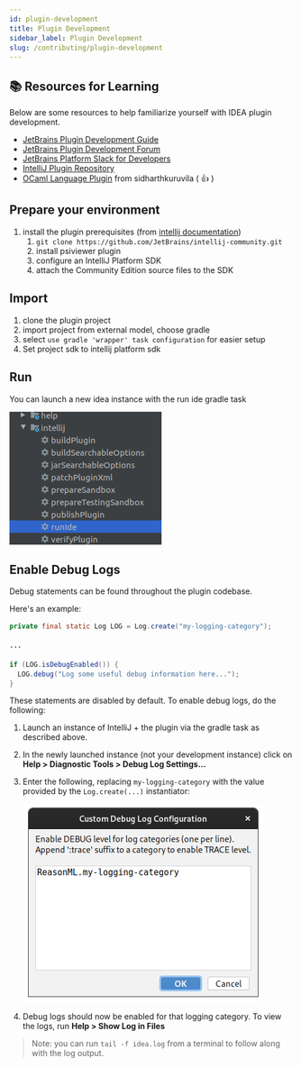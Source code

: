 ```yaml
---
id: plugin-development
title: Plugin Development
sidebar_label: Plugin Development
slug: /contributing/plugin-development
---
```


## 📚 Resources for Learning

Below are some resources to help familiarize yourself with IDEA plugin development.

 - [JetBrains Plugin Development Guide](https://jetbrains.org/intellij/sdk/docs/basics/getting_started.html)
 - [JetBrains Plugin Development Forum](https://intellij-support.jetbrains.com/hc/en-us/community/topics/200366979-IntelliJ-IDEA-Open-API-and-Plugin-Development)
 - [JetBrains Platform Slack for Developers](https://intellij-support.jetbrains.com/hc/en-us/community/posts/360006494439--ANN-JetBrains-Platform-Slack-for-Plugin-Developers)
 - [IntelliJ Plugin Repository](https://github.com/JetBrains/intellij-plugins)
 - [OCaml Language Plugin](https://github.com/sidharthkuruvila/ocaml-ide) from sidharthkuruvila ( :+1: )

## Prepare your environment

1. install the plugin prerequisites (from [intellij documentation](http://www.jetbrains.org/intellij/sdk/docs/tutorials/custom_language_support/prerequisites.html))
   1. `git clone https://github.com/JetBrains/intellij-community.git`
   1. install psiviewer plugin
   1. configure an IntelliJ Platform SDK
   1. attach the Community Edition source files to the SDK

## Import

1. clone the plugin project
1. import project from external model, choose gradle
1. select ```use gradle 'wrapper' task configuration``` for easier setup
1. Set project sdk to intellij platform sdk

## Run

You can launch a new idea instance with the run ide gradle task

![](../../static/img/run_ide.png)


## Enable Debug Logs

Debug statements can be found throughout the plugin codebase.
 
Here's an example:
```java
private final static Log LOG = Log.create("my-logging-category");

...

if (LOG.isDebugEnabled()) {
  LOG.debug("Log some useful debug information here...");
}
```

These statements are disabled by default. To enable debug logs, do the following:
 1. Launch an instance of IntelliJ + the plugin via the gradle task as described above.
 2. In the newly launched instance (not your development instance) click on **Help > Diagnostic Tools > Debug Log Settings...**
 3. Enter the following, replacing `my-logging-category` with the value provided by the `Log.create(...)` instantiator:
 
    ![Log Configuration](../../static/img/enable-logging.png)
 4. Debug logs should now be enabled for that logging category. To view the logs, run **Help > Show Log in Files**
 
 > Note: you can run `tail -f idea.log` from a terminal to follow along with the log output.
 
